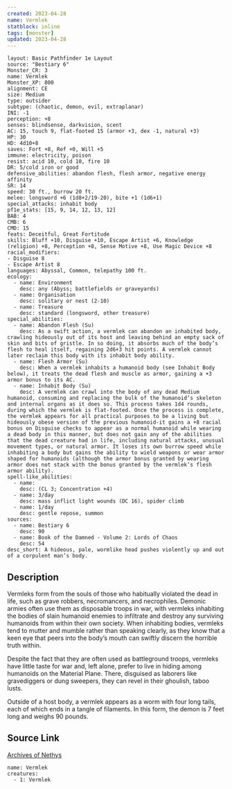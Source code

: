 ```yaml
---
created: 2023-04-28
name: Vermlek
statblock: inline
tags: [monster]
updated: 2023-04-28
---
```

```statblock
layout: Basic Pathfinder 1e Layout
source: "Bestiary 6"
Monster_CR: 3
name: Vermlek
Monster_XP: 800
alignment: CE
size: Medium
type: outsider
subtype: (chaotic, demon, evil, extraplanar)
INI: -1
perception: +8
senses: blindsense, darkvision, scent
AC: 15, touch 9, flat-footed 15 (armor +3, dex -1, natural +3)
HP: 30
HD: 4d10+8
saves: Fort +8, Ref +0, Will +5
immune: electricity, poison
resist: acid 10, cold 10, fire 10
DR: 5/cold iron or good
defensive_abilities: abandon flesh, flesh armor, negative energy affinity
SR: 14
speed: 30 ft., burrow 20 ft.
melee: longsword +6 (1d8+2/19-20), bite +1 (1d6+1)
special_attacks: inhabit body
pf1e_stats: [15, 9, 14, 12, 13, 12]
BAB: 4
CMB: 6
CMD: 15
feats: Deceitful, Great Fortitude
skills: Bluff +10, Disguise +10, Escape Artist +6, Knowledge (religion) +8, Perception +8, Sense Motive +8, Use Magic Device +8
racial_modifiers:
- Disguise 8
- Escape Artist 8
languages: Abyssal, Common, telepathy 100 ft.
ecology:
  - name: Environment
    desc: any (Abyss; battlefields or graveyards)
  - name: Organisation
    desc: solitary or nest (2-10)
  - name: Treasure
    desc: standard (longsword, other treasure)
special_abilities:
  - name: Abandon Flesh (Su)
    desc: As a swift action, a vermlek can abandon an inhabited body, crawling hideously out of its host and leaving behind an empty sack of skin and bits of gristle. In so doing, it absorbs much of the body’s flesh to heal itself, regaining 2d6+3 hit points. A vermlek cannot later reclaim this body with its inhabit body ability.
  - name: Flesh Armor (Su)
    desc: When a vermlek inhabits a humanoid body (see Inhabit Body below), it treats the dead flesh and muscle as armor, gaining a +3 armor bonus to its AC.
  - name: Inhabit Body (Su)
    desc: A vermlek can crawl into the body of any dead Medium humanoid, consuming and replacing the bulk of the humanoid’s skeleton and internal organs as it does so. This process takes 1d4 rounds, during which the vermlek is flat-footed. Once the process is complete, the vermlek appears for all practical purposes to be a living but hideously obese version of the previous humanoid-it gains a +8 racial bonus on Disguise checks to appear as a normal humanoid while wearing a dead body in this manner, but does not gain any of the abilities that the dead creature had in life, including natural attacks, unusual movement types, or natural armor. It loses its own burrow speed while inhabiting a body but gains the ability to wield weapons or wear armor shaped for humanoids (although the armor bonus granted by wearing armor does not stack with the bonus granted by the vermlek’s flesh armor ability).
spell-like_abilities:
  - name:
    desc: (CL 3; Concentration +4)
  - name: 3/day
    desc: mass inflict light wounds (DC 16), spider climb
  - name: 1/day
    desc: gentle repose, summon
sources:
  - name: Bestiary 6
    desc: 90
  - name: Book of the Damned - Volume 2: Lords of Chaos
    desc: 54
desc_short: A hideous, pale, wormlike head pushes violently up and out of a corpulent man’s body.
```
## Description
Vermleks form from the souls of those who habitually violated the dead in life, such as grave robbers, necromancers, and necrophiles. Demonic armies often use them as disposable troops in war, with vermleks inhabiting the bodies of slain humanoid enemies to infiltrate and destroy any surviving humanoids from within their own society. When inhabiting bodies, vermleks tend to mutter and mumble rather than speaking clearly, as they know that a keen eye that peers into the body’s mouth can swiftly discern the horrible truth within. 

Despite the fact that they are often used as battleground troops, vermleks have little taste for war and, left alone, prefer to live in hiding among humanoids on the Material Plane. There, disguised as laborers like gravediggers or dung sweepers, they can revel in their ghoulish, taboo lusts. 

Outside of a host body, a vermlek appears as a worm with four long tails, each of which ends in a tangle of filaments. In this form, the demon is 7 feet long and weighs 90 pounds.
## Source Link
[Archives of Nethys](https://aonprd.com/MonsterDisplay.aspx?ItemName=Vermlek)
```encounter-table
name: Vermlek
creatures:
  - 1: Vermlek
```
